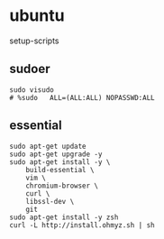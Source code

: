 # ubuntu
setup-scripts

## sudoer
```
sudo visudo
# %sudo   ALL=(ALL:ALL) NOPASSWD:ALL

```

## essential
```
sudo apt-get update
sudo apt-get upgrade -y
sudo apt-get install -y \
    build-essential \
    vim \
    chromium-browser \
    curl \
    libssl-dev \
    git
sudo apt-get install -y zsh
curl -L http://install.ohmyz.sh | sh

```
